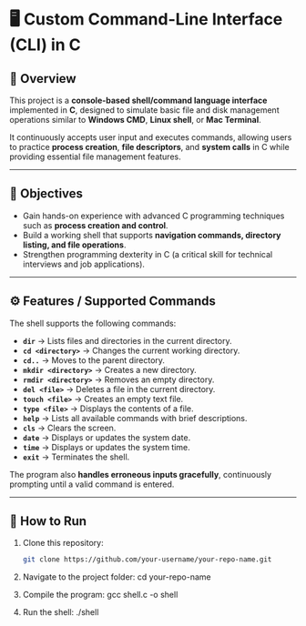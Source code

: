 # 🖥️ Custom Command-Line Interface (CLI) in C

## 📌 Overview
This project is a **console-based shell/command language interface** implemented in **C**, designed to simulate basic file and disk management operations similar to **Windows CMD**, **Linux shell**, or **Mac Terminal**.  

It continuously accepts user input and executes commands, allowing users to practice **process creation**, **file descriptors**, and **system calls** in C while providing essential file management features.

---

## 🎯 Objectives
- Gain hands-on experience with advanced C programming techniques such as **process creation and control**.  
- Build a working shell that supports **navigation commands, directory listing, and file operations**.  
- Strengthen programming dexterity in C (a critical skill for technical interviews and job applications).  

---

## ⚙️ Features / Supported Commands
The shell supports the following commands:

- **`dir`** → Lists files and directories in the current directory.  
- **`cd <directory>`** → Changes the current working directory.  
- **`cd..`** → Moves to the parent directory.  
- **`mkdir <directory>`** → Creates a new directory.  
- **`rmdir <directory>`** → Removes an empty directory.  
- **`del <file>`** → Deletes a file in the current directory.  
- **`touch <file>`** → Creates an empty text file.  
- **`type <file>`** → Displays the contents of a file.  
- **`help`** → Lists all available commands with brief descriptions.  
- **`cls`** → Clears the screen.  
- **`date`** → Displays or updates the system date.  
- **`time`** → Displays or updates the system time.  
- **`exit`** → Terminates the shell.  

The program also **handles erroneous inputs gracefully**, continuously prompting until a valid command is entered.  

---

## 🚀 How to Run
1. Clone this repository:
   ```bash
   git clone https://github.com/your-username/your-repo-name.git
2. Navigate to the project folder:
  cd your-repo-name

3. Compile the program:
  gcc shell.c -o shell

4. Run the shell:
  ./shell
